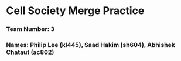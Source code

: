 # Cell Society Merge Practice

### Team Number: 3

### Names: Philip Lee (kl445), Saad Hakim (sh604), Abhishek Chataut (ac802)